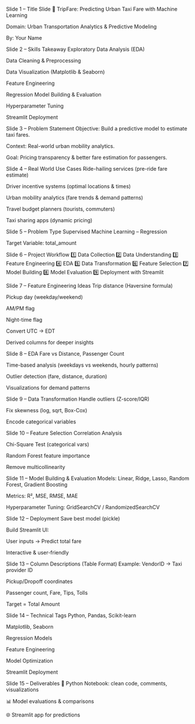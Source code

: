 Slide 1 – Title Slide
🚗 TripFare: Predicting Urban Taxi Fare with Machine Learning

Domain: Urban Transportation Analytics & Predictive Modeling

By: Your Name

Slide 2 – Skills Takeaway
Exploratory Data Analysis (EDA)

Data Cleaning & Preprocessing

Data Visualization (Matplotlib & Seaborn)

Feature Engineering

Regression Model Building & Evaluation

Hyperparameter Tuning

Streamlit Deployment

Slide 3 – Problem Statement
Objective: Build a predictive model to estimate taxi fares.

Context: Real-world urban mobility analytics.

Goal: Pricing transparency & better fare estimation for passengers.

Slide 4 – Real World Use Cases
Ride-hailing services (pre-ride fare estimate)

Driver incentive systems (optimal locations & times)

Urban mobility analytics (fare trends & demand patterns)

Travel budget planners (tourists, commuters)

Taxi sharing apps (dynamic pricing)

Slide 5 – Problem Type
Supervised Machine Learning – Regression

Target Variable: total_amount

Slide 6 – Project Workflow
1️⃣ Data Collection
2️⃣ Data Understanding
3️⃣ Feature Engineering
4️⃣ EDA
5️⃣ Data Transformation
6️⃣ Feature Selection
7️⃣ Model Building
8️⃣ Model Evaluation
9️⃣ Deployment with Streamlit

Slide 7 – Feature Engineering Ideas
Trip distance (Haversine formula)

Pickup day (weekday/weekend)

AM/PM flag

Night-time flag

Convert UTC → EDT

Derived columns for deeper insights

Slide 8 – EDA
Fare vs Distance, Passenger Count

Time-based analysis (weekdays vs weekends, hourly patterns)

Outlier detection (fare, distance, duration)

Visualizations for demand patterns

Slide 9 – Data Transformation
Handle outliers (Z-score/IQR)

Fix skewness (log, sqrt, Box-Cox)

Encode categorical variables

Slide 10 – Feature Selection
Correlation Analysis

Chi-Square Test (categorical vars)

Random Forest feature importance

Remove multicollinearity

Slide 11 – Model Building & Evaluation
Models: Linear, Ridge, Lasso, Random Forest, Gradient Boosting

Metrics: R², MSE, RMSE, MAE

Hyperparameter Tuning: GridSearchCV / RandomizedSearchCV

Slide 12 – Deployment
Save best model (pickle)

Build Streamlit UI:

User inputs → Predict total fare

Interactive & user-friendly

Slide 13 – Column Descriptions (Table Format)
Example: VendorID → Taxi provider ID

Pickup/Dropoff coordinates

Passenger count, Fare, Tips, Tolls

Target = Total Amount

Slide 14 – Technical Tags
Python, Pandas, Scikit-learn

Matplotlib, Seaborn

Regression Models

Feature Engineering

Model Optimization

Streamlit Deployment

Slide 15 – Deliverables
📓 Python Notebook: clean code, comments, visualizations

📊 Model evaluations & comparisons

🌐 Streamlit app for predictions

